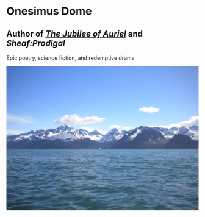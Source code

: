 # Onesimus Dome

## Author of [*The Jubilee of Auriel*](jubilee-auriel.md) and *Sheaf:Prodigal*

Epic poetry, science fiction, and redemptive drama

![Ocean Background](/docs/assets/images/uploaded-from-file-j.png)
